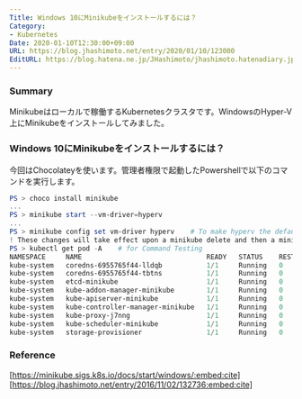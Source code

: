 ```yaml
---
Title: Windows 10にMinikubeをインストールするには？
Category:
- Kubernetes
Date: 2020-01-10T12:30:00+09:00
URL: https://blog.jhashimoto.net/entry/2020/01/10/123000
EditURL: https://blog.hatena.ne.jp/JHashimoto/jhashimoto.hatenadiary.jp/atom/entry/26006613495588406
---
```


### Summary
Minikubeはローカルで稼働するKubernetesクラスタです。WindowsのHyper-V上にMinikubeをインストールしてみました。

<!-- more -->

### Windows 10にMinikubeをインストールするには？

今回はChocolateyを使います。管理者権限で起動したPowershellで以下のコマンドを実行します。

```ps1
PS > choco install minikube
...
PS > minikube start --vm-driver=hyperv
...
PS > minikube config set vm-driver hyperv    # To make hyperv the default driver:
! These changes will take effect upon a minikube delete and then a minikube start
PS > kubectl get pod -A    # for Command Testing
NAMESPACE     NAME                               READY   STATUS    RESTARTS   AGE
kube-system   coredns-6955765f44-lldqb           1/1     Running   0          30m
kube-system   coredns-6955765f44-tbtns           1/1     Running   0          30m
kube-system   etcd-minikube                      1/1     Running   0          30m
kube-system   kube-addon-manager-minikube        1/1     Running   0          30m
kube-system   kube-apiserver-minikube            1/1     Running   0          30m
kube-system   kube-controller-manager-minikube   1/1     Running   0          30m
kube-system   kube-proxy-j7nng                   1/1     Running   0          30m
kube-system   kube-scheduler-minikube            1/1     Running   0          30m
kube-system   storage-provisioner                1/1     Running   0          30m
```

### Reference

[https://minikube.sigs.k8s.io/docs/start/windows/:embed:cite]
[https://blog.jhashimoto.net/entry/2016/11/02/132736:embed:cite]


